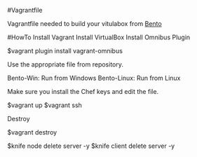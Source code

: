 #Vagrantfile

Vagrantfile needed to build your vitulabox from [Bento](https://github.com/chef/bento)

#HowTo
Install Vagrant
Install VirtualBox
Install Omnibus Plugin

$vagrant plugin install vagrant-omnibus

Use the appropriate file from repository.

Bento-Win: Run from Windows
Bento-Linux: Run from Linux

Make sure you install the Chef keys and edit the file.

$vagrant up
$vagrant ssh


Destroy

$vagrant destroy

$knife node delete server -y
$knife client delete server -y

